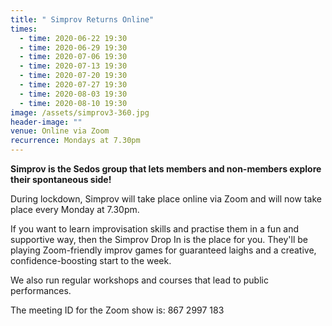 ```yaml
---
title: " Simprov Returns Online"
times:
  - time: 2020-06-22 19:30
  - time: 2020-06-29 19:30
  - time: 2020-07-06 19:30
  - time: 2020-07-13 19:30
  - time: 2020-07-20 19:30
  - time: 2020-07-27 19:30
  - time: 2020-08-03 19:30
  - time: 2020-08-10 19:30
image: /assets/simprov3-360.jpg
header-image: ""
venue: Online via Zoom
recurrence: Mondays at 7.30pm
---
```

**Simprov is the Sedos group that lets members and non-members explore their spontaneous side!**

During lockdown, Simprov will take place online via Zoom and will now take place every Monday at 7.30pm.

If you want to learn improvisation skills and practise them in a fun and supportive way, then the Simprov Drop In is the place for you. They'll be playing Zoom-friendly improv games for guaranteed laighs and a creative, confidence-boosting start to the week.

We also run regular workshops and courses that lead to public performances.

The meeting ID for the Zoom show is: 867 2997 183